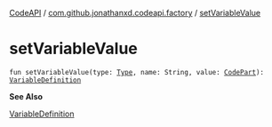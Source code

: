 [CodeAPI](../index.md) / [com.github.jonathanxd.codeapi.factory](index.md) / [setVariableValue](.)

# setVariableValue

`fun setVariableValue(type: `[`Type`](http://docs.oracle.com/javase/6/docs/api/java/lang/reflect/Type.html)`, name: String, value: `[`CodePart`](../com.github.jonathanxd.codeapi/-code-part/index.md)`): `[`VariableDefinition`](../com.github.jonathanxd.codeapi.base/-variable-definition/index.md)

**See Also**

[VariableDefinition](../com.github.jonathanxd.codeapi.base/-variable-definition/index.md)

